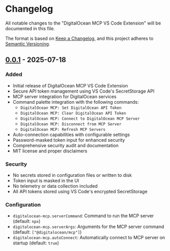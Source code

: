 # Changelog

All notable changes to the "DigitalOcean MCP VS Code Extension" will be documented in this file.

The format is based on [Keep a Changelog](https://keepachangelog.com/en/1.0.0/),
and this project adheres to [Semantic Versioning](https://semver.org/spec/v2.0.0.html).

## [0.0.1] - 2025-07-18

### Added
- Initial release of DigitalOcean MCP VS Code Extension
- Secure API token management using VS Code's SecretStorage API
- MCP server integration for DigitalOcean services
- Command palette integration with the following commands:
  - `DigitalOcean MCP: Set DigitalOcean API Token`
  - `DigitalOcean MCP: Clear DigitalOcean API Token`
  - `DigitalOcean MCP: Connect to DigitalOcean MCP Server`
  - `DigitalOcean MCP: Disconnect from MCP Server`
  - `DigitalOcean MCP: Refresh MCP Servers`
- Auto-connection capabilities with configurable settings
- Password-masked token input for enhanced security
- Comprehensive security audit and documentation
- MIT license and proper disclaimers

### Security
- No secrets stored in configuration files or written to disk
- Token input is masked in the UI
- No telemetry or data collection included
- All API tokens stored using VS Code's encrypted SecretStorage

### Configuration
- `digitalocean-mcp.serverCommand`: Command to run the MCP server (default: `npx`)
- `digitalocean-mcp.serverArgs`: Arguments for the MCP server command (default: `["@digitalocean/mcp"]`)
- `digitalocean-mcp.autoConnect`: Automatically connect to MCP server on startup (default: `true`)

[0.0.1]: https://github.com/tripox/digitalocean-mcp-vscode/releases/tag/v0.0.1

